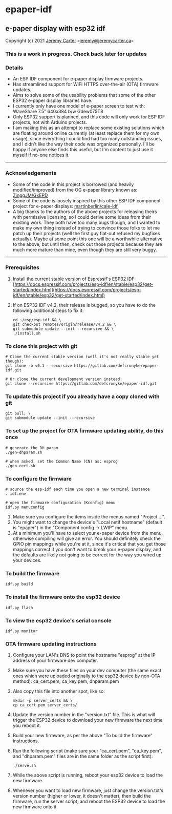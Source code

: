 # epaper-idf  
  
## e-paper display with esp32 idf  
  
Copyright (c) 2021 [Jeremy Carter](https://eternalvoid.net) `<`[jeremy@jeremycarter.ca](mailto:Jeremy%20Carter%20<jeremy@jeremycarter.ca>?subject=epaper-idf)`>`  
  
### This is a work in progress. Check back later for updates  
  
### Details  
  
* An ESP IDF component for e-paper display firmware projects.  
* Has streamlined support for WiFi HTTPS over-the-air (OTA) firmware updates.  
* Aims to solve some of the usability problems that some of the other ESP32 e-paper display libraries have.  
* I currently only have one model of e-paper screen to test with: WaveShare 7.5" 640x384 b/w Gdew075T8  
* Only ESP32 support is planned, and this code will only work for ESP IDF projects, not with Arduino projects.  
* I am making this as an attempt to replace some existing solutions which are floating around online currently (at least replace them for my own usage), since everything I could find had too many outstanding issues, and I didn't like the way their code was organized personally. I'll be happy if anyone else finds this useful, but I'm content to just use it myself if no-one notices it.  
  
----------  
  
### Acknowledgements  
  
* Some of the code in this project is borrowed (and heavily modified/improved) from the OG e-paper library known as: [ZinggJM/GxEPD](https://github.com/ZinggJM/GxEPD)  
* Some of the code is loosely inspired by this other ESP IDF component project for e-paper displays: [martinberlin/cale-idf](https://github.com/martinberlin/cale-idf)  
* A big thanks to the authors of the above projects for releasing theirs with permissive licensing, so I could derive some ideas from their existing work. They both have too many bugs though, and I wanted to make my own thing instead of trying to convince those folks to let me patch up their projects (well the first guy flat-out refused my bugfixes actually). Maybe at some point this one will be a worthwhile alternative to the above, but until then, check out those projects because they are much more mature than mine, even though they are still very buggy.  
  
----------  
  
### Prerequisites  
  
1. Install the current stable version of Espressif's ESP32 IDF:  
   [https://docs.espressif.com/projects/esp-idf/en/stable/esp32/get-started/index.html](https://docs.espressif.com/projects/esp-idf/en/stable/esp32/get-started/index.html)  
2. If on ESP32 IDF v4.2, their release is bugged, so you have to do the following additional steps to fix it:

   ```shell
   cd ~/esp/esp-idf && \
   git checkout remotes/origin/release/v4.2 && \
   git submodule update --init --recursive && \
   ./install.sh
   ```
  
### To clone this project with git  
  
```shell
# Clone the current stable version (well it's not really stable yet though):
git clone -b v0.1 --recursive https://gitlab.com/defcronyke/epaper-idf.git

# Or clone the current development version instead:
git clone --recursive https://gitlab.com/defcronyke/epaper-idf.git
```  
  
### To update this project if you already have a copy cloned with git  
  
```shell
git pull; \
git submodule update --init --recursive
```  
  
### To set up the project for OTA firmware updating ability, do this once  
  
```shell
# generate the DH param
./gen-dhparam.sh

# when asked, set the Common Name (CN) as: esprog
./gen-cert.sh
```  
  
### To configure the firmware  
  
```shell
# source the esp-idf each time you open a new terminal instance
. idf.env

# open the firmware configuration (Kconfig) menu
idf.py menuconfig
```  

1. Make sure you configure the items inside the menus named "Project ...".
2. You might want to change the device's "Local netif hostname" (default is "epaper") in the "Component config -> LWIP" menu.
3. At a minimum you'll have to select your e-paper device from the menu, otherwise compiling will give an error. You should definitely check the GPIO pin mappings while you're at it, since it's critical that you get those mappings correct if you don't want to break your e-paper display, and the defaults are likely not going to be correct for the way you wired up your devices.

### To build the firmware

```shell
idf.py build
```

### To install the firmware onto the esp32 device

```shell
idf.py flash
```

### To view the esp32 device's serial console

```shell
idf.py monitor
```

### OTA firmware updating instructions

1. Configure your LAN's DNS to point the hostname "esprog" at the IP address of your firmware dev computer.
2. Make sure you have these files on your dev computer (the same exact ones which were uploaded originally to the esp32 device by non-OTA method): ca_cert.pem, ca_key.pem, dhparam.pem
3. Also copy this file into another spot, like so:

   ```shell
   mkdir -p server_certs && \
   cp ca_cert.pem server_certs/
   ```

4. Update the version number in the "version.txt" file. This is what will trigger the ESP32 device to download your new firmware the next time you reboot it.
5. Build your new firmware, as per the above "To build the firmware" instructions.
6. Run the following script (make sure your "ca_cert.pem", "ca_key.pem", and "dhparam.pem" files are in the same folder as the script first):

   ```shell
   ./serve.sh
   ```

7. While the above script is running, reboot your esp32 device to load the new firmware.
8. Whenever you want to load new firmware, just change the version.txt's version number (higher or lower, it doesn't matter), then build the firmware, run the server script, and reboot the ESP32 device to load the new firmware onto it.
